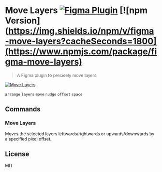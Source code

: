 # Move Layers [![Figma Plugin](https://img.shields.io/badge/figma-Move%20Layers-yellow?cacheSeconds=1800)](https://figma.com/c/plugin/767379204511357902/Move-Layers) [![npm Version](https://img.shields.io/npm/v/figma-move-layers?cacheSeconds=1800](https://www.npmjs.com/package/figma-move-layers)

> A Figma plugin to precisely move layers

[![Move Layers](https://raw.githubusercontent.com/yuanqing/figma-plugins/master/packages/figma-move-layers/media/cover.png)](https://figma.com/c/plugin/767379204511357902/Move-Layers)

`arrange` `layers` `move` `nudge` `offset` `space`

## Commands

### Move Layers

Moves the selected layers leftwards/rightwards or upwards/downwards by a specified pixel offset.

## License

MIT
